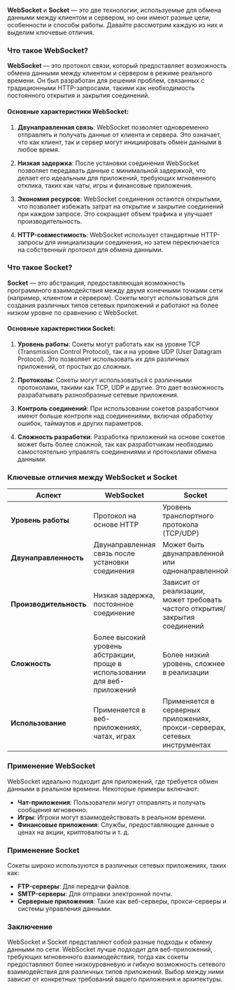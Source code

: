 **WebSocket** и **Socket** — это две технологии, используемые для обмена данными между клиентом и сервером, но они имеют разные цели, особенности и способы работы. Давайте рассмотрим каждую из них и выделим ключевые отличия.

### Что такое WebSocket?

**WebSocket** — это протокол связи, который предоставляет возможность обмена данными между клиентом и сервером в режиме реального времени. Он был разработан для решения проблем, связанных с традиционными HTTP-запросами, такими как необходимость постоянного открытия и закрытия соединений.

#### Основные характеристики WebSocket:

1. **Двунаправленная связь**: WebSocket позволяет одновременно отправлять и получать данные от клиента и сервера. Это означает, что как клиент, так и сервер могут инициировать обмен данными в любое время.

2. **Низкая задержка**: После установки соединения WebSocket позволяет передавать данные с минимальной задержкой, что делает его идеальным для приложений, требующих мгновенного отклика, таких как чаты, игры и финансовые приложения.

3. **Экономия ресурсов**: WebSocket соединения остаются открытыми, что позволяет избежать затрат на открытие и закрытие соединений при каждом запросе. Это сокращает объем трафика и улучшает производительность.

4. **HTTP-совместимость**: WebSocket использует стандартные HTTP-запросы для инициализации соединения, но затем переключается на собственный протокол для обмена данными.

### Что такое Socket?

**Socket** — это абстракция, предоставляющая возможность программного взаимодействия между двумя конечными точками сети (например, клиентом и сервером). Сокеты могут использоваться для создания различных типов сетевых приложений и работают на более низком уровне по сравнению с WebSocket.

#### Основные характеристики Socket:

1. **Уровень работы**: Сокеты могут работать как на уровне TCP (Transmission Control Protocol), так и на уровне UDP (User Datagram Protocol). Это позволяет использовать их для различных приложений, от простых до сложных.

2. **Протоколы**: Сокеты могут использоваться с различными протоколами, такими как TCP, UDP и другие. Это дает возможность разрабатывать разнообразные сетевые приложения.

3. **Контроль соединений**: При использовании сокетов разработчики имеют больше контроля над соединениями, включая обработку ошибок, таймаутов и других параметров.

4. **Сложность разработки**: Разработка приложений на основе сокетов может быть более сложной, так как разработчикам необходимо самостоятельно управлять соединениями и протоколами обмена данными.

### Ключевые отличия между WebSocket и Socket

| **Аспект**                     | **WebSocket**                                  | **Socket**                                   |
|--------------------------------|------------------------------------------------|----------------------------------------------|
| **Уровень работы**             | Протокол на основе HTTP                         | Уровень транспортного протокола (TCP/UDP)   |
| **Двунаправленность**          | Двунаправленная связь после установки соединения| Может быть двунаправленной или однонаправленной |
| **Производительность**          | Низкая задержка, постоянное соединение         | Зависит от реализации, может требовать частого открытия/закрытия соединений |
| **Сложность**                  | Более высокий уровень абстракции, проще в использовании для веб-приложений | Более низкий уровень, сложнее в реализации  |
| **Использование**              | Применяется в веб-приложениях, чатах, играх   | Применяется в серверных приложениях, прокси-серверах, сетевых инструментах |

### Применение WebSocket

WebSocket идеально подходит для приложений, где требуется обмен данными в реальном времени. Некоторые примеры включают:

- **Чат-приложения**: Пользователи могут отправлять и получать сообщения мгновенно.
- **Игры**: Игроки могут взаимодействовать в реальном времени.
- **Финансовые приложения**: Службы, предоставляющие данные о ценах на акции, криптовалюты и т. д.

### Применение Socket

Сокеты широко используются в различных сетевых приложениях, таких как:

- **FTP-серверы**: Для передачи файлов.
- **SMTP-серверы**: Для отправки электронной почты.
- **Серверные приложения**: Такие как веб-серверы, прокси-серверы и системы управления данными.

### Заключение

WebSocket и Socket представляют собой разные подходы к обмену данными по сети. WebSocket лучше подходит для веб-приложений, требующих мгновенного взаимодействия, тогда как сокеты предоставляют более низкоуровневую и гибкую возможность сетевого взаимодействия для различных типов приложений. Выбор между ними зависит от конкретных требований вашего приложения и архитектуры.